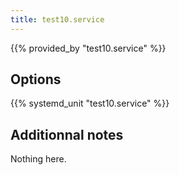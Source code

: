 ```yaml
---
title: test10.service
---
```


{{% provided_by "test10.service" %}}

## Options

{{% systemd_unit "test10.service" %}}

## Additionnal notes

Nothing here.